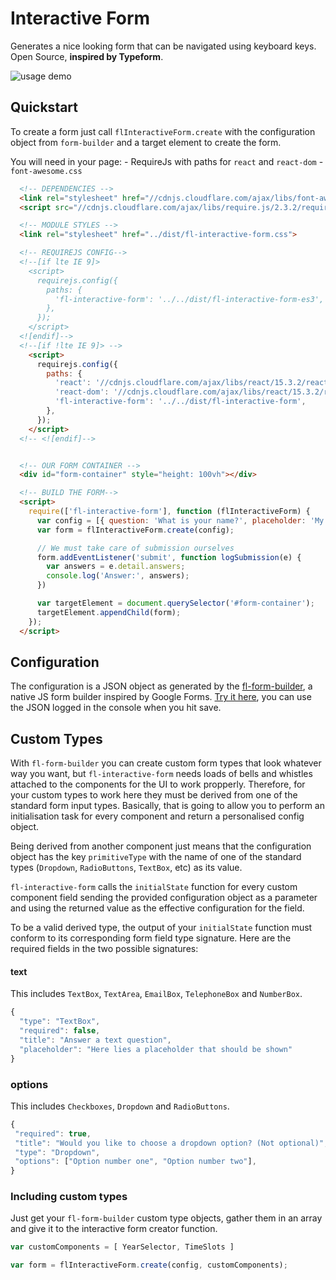 # Interactive Form

Generates a nice looking form that can be navigated using keyboard keys. Open Source, **inspired by Typeform**.

![usage demo](https://fourlabsldn.github.io/fl-interactive-form/examples/usage-demo.gif)

## Quickstart

  To create a form just call `flInteractiveForm.create` with the configuration
  object from `form-builder` and a target element to create the form.

  You will need in your page:
    - RequireJs with paths for `react` and `react-dom`
    - `font-awesome.css`

``` html
  <!-- DEPENDENCIES -->
  <link rel="stylesheet" href="//cdnjs.cloudflare.com/ajax/libs/font-awesome/4.6.3/css/font-awesome.min.css">
  <script src="//cdnjs.cloudflare.com/ajax/libs/require.js/2.3.2/require.min.js"></script>

  <!-- MODULE STYLES -->
  <link rel="stylesheet" href="../dist/fl-interactive-form.css">

  <!-- REQUIREJS CONFIG-->
  <!--[if lte IE 9]>
    <script>
      requirejs.config({
        paths: {
          'fl-interactive-form': '../../dist/fl-interactive-form-es3',
        },
      });
    </script>
  <![endif]-->
  <!--[if !lte IE 9]> -->
    <script>
      requirejs.config({
        paths: {
          'react': '//cdnjs.cloudflare.com/ajax/libs/react/15.3.2/react.min',
          'react-dom': '//cdnjs.cloudflare.com/ajax/libs/react/15.3.2/react-dom.min',
          'fl-interactive-form': '../../dist/fl-interactive-form',
        },
      });
    </script>
  <!-- <![endif]-->


  <!-- OUR FORM CONTAINER -->
  <div id="form-container" style="height: 100vh"></div>

  <!-- BUILD THE FORM-->
  <script>
    require(['fl-interactive-form'], function (flInteractiveForm) {
      var config = [{ question: 'What is your name?', placeholder: 'My name is...', type: 'Text', }];
      var form = flInteractiveForm.create(config);

      // We must take care of submission ourselves
      form.addEventListener('submit', function logSubmission(e) {
        var answers = e.detail.answers;
        console.log('Answer:', answers);
      })

      var targetElement = document.querySelector('#form-container');
      targetElement.appendChild(form);
    });
  </script>
```

## Configuration

The configuration is a JSON object as generated by the [fl-form-builder](https://github.com/fourlabsldn/fl-form-builder), a native JS form builder inspired by Google Forms. [Try it here](https://fourlabsldn.github.io/fl-form-builder/demo/), you can use the JSON logged in the console when you hit save.


## Custom Types

With `fl-form-builder` you can create custom form types that look whatever way you want, but `fl-interactive-form` needs loads of bells and whistles attached to the components for the UI to work propperly. Therefore, for your custom types to work here they must be derived from one of the standard form input types. Basically, that is going to allow you to perform an initialisation task for every component and return a personalised config object.


Being derived from another component just means that the configuration object has the key `primitiveType` with the name of one of the standard types (`Dropdown`, `RadioButtons`, `TextBox`, etc) as its value.


`fl-interactive-form` calls the `initialState` function for every custom component field sending the provided configuration object as a parameter and using the returned value as the effective configuration for the field.


To be a valid derived type, the output of your `initialState` function must conform to its corresponding form field type signature. Here are the required fields in the two possible signatures:

#### text


This includes `TextBox`, `TextArea`, `EmailBox`, `TelephoneBox` and `NumberBox`.


``` javascript
{
  "type": "TextBox",
  "required": false,
  "title": "Answer a text question",
  "placeholder": "Here lies a placeholder that should be shown"
}
```

### options


This includes `Checkboxes`, `Dropdown` and `RadioButtons`.


``` javascript
{
 "required": true,
 "title": "Would you like to choose a dropdown option? (Not optional)",
 "type": "Dropdown",
 "options": ["Option number one", "Option number two"],
}
```

### Including custom types

Just get your `fl-form-builder` custom type objects, gather them in an array and give it to the interactive form creator function.

``` javascript
var customComponents = [ YearSelector, TimeSlots ]

var form = flInteractiveForm.create(config, customComponents);
```
